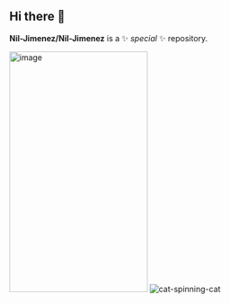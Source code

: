 ## Hi there 👋


**Nil-Jimenez/Nil-Jimenez** is a ✨ _special_ ✨ repository.

<img width="246" height="428" alt="image" src="https://github.com/user-attachments/assets/9ae46f4c-a578-4f88-b081-96b9da55eb1c" />      ![cat-spinning-cat](https://github.com/user-attachments/assets/39467914-456e-408c-a688-d85e7a2ed8ab)





                                                                                                                              
                                                                                                    


